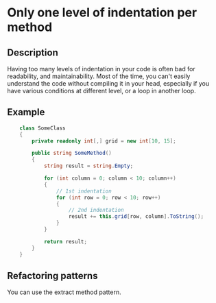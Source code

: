 # Only one level of indentation per method #

## Description ##
Having too many levels of indentation in your code is often bad for readability, and maintainability. Most of the time, you can't easily understand the code without compiling it in your head, especially if you have various conditions at different level, or a loop in another loop.

## Example ##
```C#
    class SomeClass
    {
        private readonly int[,] grid = new int[10, 15];

        public string SomeMethod()
        {
            string result = string.Empty;

            for (int column = 0; column < 10; column++)
            {
                // 1st indentation
                for (int row = 0; row < 10; row++)
                {
                    // 2nd indentation
                    result += this.grid[row, column].ToString();
                }
            }

            return result;
        }
    }
```

## Refactoring patterns ##
You can use the extract method pattern.